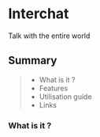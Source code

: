 # Interchat
Talk with the entire world
## Summary
> - What is it ?
> - Features
> - Utilisation guide
> - Links
### What is it ?